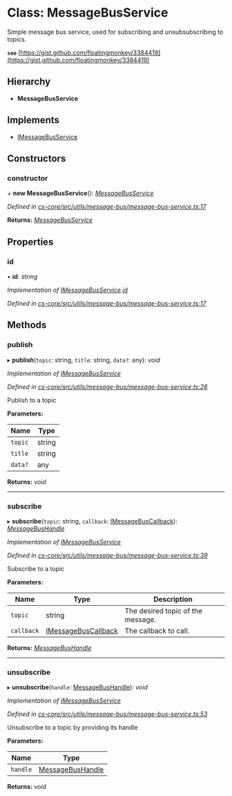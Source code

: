# Class: MessageBusService

Simple message bus service, used for subscribing and unsubsubscribing to topics.

**`see`** [https://gist.github.com/floatingmonkey/3384419](https://gist.github.com/floatingmonkey/3384419)

## Hierarchy

* **MessageBusService**

## Implements

* [IMessageBusService](../interfaces/_cs_core_src_utils_message_bus_message_bus_service_.imessagebusservice.md)

## Constructors

###  constructor

\+ **new MessageBusService**(): *[MessageBusService](_cs_core_src_utils_message_bus_message_bus_service_.messagebusservice.md)*

*Defined in [cs-core/src/utils/message-bus/message-bus-service.ts:17](https://github.com/TNOCS/csnext/blob/ec6e73e4/packages/cs-core/src/utils/message-bus/message-bus-service.ts#L17)*

**Returns:** *[MessageBusService](_cs_core_src_utils_message_bus_message_bus_service_.messagebusservice.md)*

## Properties

###  id

• **id**: *string*

*Implementation of [IMessageBusService](../interfaces/_cs_core_src_utils_message_bus_message_bus_service_.imessagebusservice.md).[id](../interfaces/_cs_core_src_utils_message_bus_message_bus_service_.imessagebusservice.md#id)*

*Defined in [cs-core/src/utils/message-bus/message-bus-service.ts:17](https://github.com/TNOCS/csnext/blob/ec6e73e4/packages/cs-core/src/utils/message-bus/message-bus-service.ts#L17)*

## Methods

###  publish

▸ **publish**(`topic`: string, `title`: string, `data?`: any): *void*

*Implementation of [IMessageBusService](../interfaces/_cs_core_src_utils_message_bus_message_bus_service_.imessagebusservice.md)*

*Defined in [cs-core/src/utils/message-bus/message-bus-service.ts:26](https://github.com/TNOCS/csnext/blob/ec6e73e4/packages/cs-core/src/utils/message-bus/message-bus-service.ts#L26)*

Publish to a topic

**Parameters:**

Name | Type |
------ | ------ |
`topic` | string |
`title` | string |
`data?` | any |

**Returns:** *void*

___

###  subscribe

▸ **subscribe**(`topic`: string, `callback`: [IMessageBusCallback](../interfaces/_cs_core_src_utils_message_bus_message_bus_handle_.imessagebuscallback.md)): *[MessageBusHandle](_cs_core_src_utils_message_bus_message_bus_handle_.messagebushandle.md)*

*Implementation of [IMessageBusService](../interfaces/_cs_core_src_utils_message_bus_message_bus_service_.imessagebusservice.md)*

*Defined in [cs-core/src/utils/message-bus/message-bus-service.ts:39](https://github.com/TNOCS/csnext/blob/ec6e73e4/packages/cs-core/src/utils/message-bus/message-bus-service.ts#L39)*

Subscribe to a topic

**Parameters:**

Name | Type | Description |
------ | ------ | ------ |
`topic` | string | The desired topic of the message. |
`callback` | [IMessageBusCallback](../interfaces/_cs_core_src_utils_message_bus_message_bus_handle_.imessagebuscallback.md) | The callback to call.  |

**Returns:** *[MessageBusHandle](_cs_core_src_utils_message_bus_message_bus_handle_.messagebushandle.md)*

___

###  unsubscribe

▸ **unsubscribe**(`handle`: [MessageBusHandle](_cs_core_src_utils_message_bus_message_bus_handle_.messagebushandle.md)): *void*

*Implementation of [IMessageBusService](../interfaces/_cs_core_src_utils_message_bus_message_bus_service_.imessagebusservice.md)*

*Defined in [cs-core/src/utils/message-bus/message-bus-service.ts:53](https://github.com/TNOCS/csnext/blob/ec6e73e4/packages/cs-core/src/utils/message-bus/message-bus-service.ts#L53)*

Unsubscribe to a topic by providing its handle

**Parameters:**

Name | Type |
------ | ------ |
`handle` | [MessageBusHandle](_cs_core_src_utils_message_bus_message_bus_handle_.messagebushandle.md) |

**Returns:** *void*
